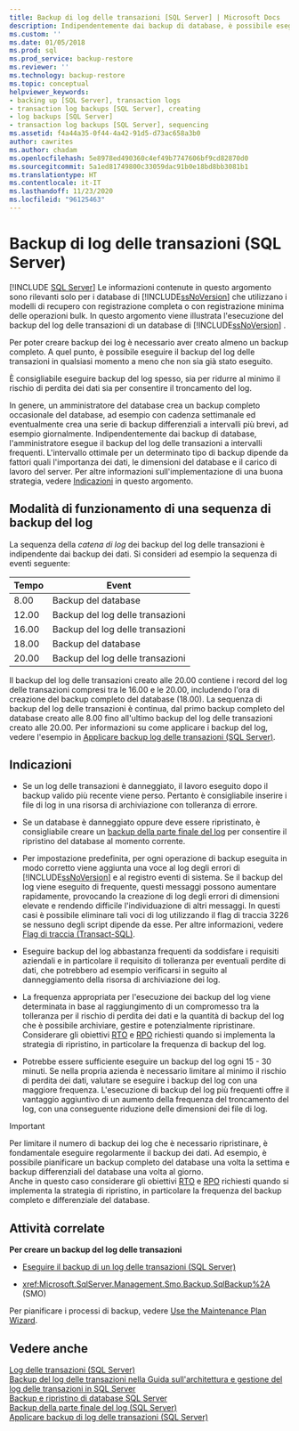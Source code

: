 ```yaml
---
title: Backup di log delle transazioni [SQL Server] | Microsoft Docs
description: Indipendentemente dai backup di database, è possibile eseguire il backup del log delle transazioni di SQL Server di frequente. La sequenza dei backup del log delle transazioni è una catena di log.
ms.custom: ''
ms.date: 01/05/2018
ms.prod: sql
ms.prod_service: backup-restore
ms.reviewer: ''
ms.technology: backup-restore
ms.topic: conceptual
helpviewer_keywords:
- backing up [SQL Server], transaction logs
- transaction log backups [SQL Server], creating
- log backups [SQL Server]
- transaction log backups [SQL Server], sequencing
ms.assetid: f4a44a35-0f44-4a42-91d5-d73ac658a3b0
author: cawrites
ms.author: chadam
ms.openlocfilehash: 5e8978ed490360c4ef49b7747606bf9cd82870d0
ms.sourcegitcommit: 5a1ed81749800c33059dac91b0e18bd8bb3081b1
ms.translationtype: HT
ms.contentlocale: it-IT
ms.lasthandoff: 11/23/2020
ms.locfileid: "96125463"
---
```

# <a name="transaction-log-backups-sql-server"></a>Backup di log delle transazioni (SQL Server)
 [!INCLUDE [SQL Server](../../includes/applies-to-version/sqlserver.md)]
  Le informazioni contenute in questo argomento sono rilevanti solo per i database di [!INCLUDE[ssNoVersion](../../includes/ssnoversion-md.md)] che utilizzano i modelli di recupero con registrazione completa o con registrazione minima delle operazioni bulk. In questo argomento viene illustrata l'esecuzione del backup del log delle transazioni di un database di [!INCLUDE[ssNoVersion](../../includes/ssnoversion-md.md)] .  
  
 Per poter creare backup dei log è necessario aver creato almeno un backup completo. A quel punto, è possibile eseguire il backup del log delle transazioni in qualsiasi momento a meno che non sia già stato eseguito. 
 
È consigliabile eseguire backup del log spesso, sia per ridurre al minimo il rischio di perdita dei dati sia per consentire il troncamento del log. 
 
In genere, un amministratore del database crea un backup completo occasionale del database, ad esempio con cadenza settimanale ed eventualmente crea una serie di backup differenziali a intervalli più brevi, ad esempio giornalmente. Indipendentemente dai backup di database, l'amministratore esegue il backup del log delle transazioni a intervalli frequenti. L'intervallo ottimale per un determinato tipo di backup dipende da fattori quali l'importanza dei dati, le dimensioni del database e il carico di lavoro del server. Per altre informazioni sull'implementazione di una buona strategia, vedere [Indicazioni](#Recommendations) in questo argomento. 
   
##  <a name="how-a-sequence-of-log-backups-works"></a><a name="LogBackupSequence"></a> Modalità di funzionamento di una sequenza di backup del log  
 La sequenza della *catena di log* dei backup del log delle transazioni è indipendente dai backup dei dati. Si consideri ad esempio la sequenza di eventi seguente:  
  
|Tempo|Event|  
|----------|-----------|  
|8\.00|Backup del database|  
|12.00|Backup del log delle transazioni|  
|16.00|Backup del log delle transazioni|  
|18.00|Backup del database|  
|20.00|Backup del log delle transazioni|  
  
 Il backup del log delle transazioni creato alle 20.00 contiene i record del log delle transazioni compresi tra le 16.00 e le 20.00, includendo l'ora di creazione del backup completo del database (18.00). La sequenza di backup del log delle transazioni è continua, dal primo backup completo del database creato alle 8.00 fino all'ultimo backup del log delle transazioni creato alle 20.00. Per informazioni su come applicare i backup del log, vedere l'esempio in [Applicare backup log delle transazioni &#40;SQL Server&#41;](../../relational-databases/backup-restore/apply-transaction-log-backups-sql-server.md).  
  
##  <a name="recommendations"></a><a name="Recommendations"></a> Indicazioni  
  
-   Se un log delle transazioni è danneggiato, il lavoro eseguito dopo il backup valido più recente viene perso. Pertanto è consigliabile inserire i file di log in una risorsa di archiviazione con tolleranza di errore.  
  
-   Se un database è danneggiato oppure deve essere ripristinato, è consigliabile creare un [backup della parte finale del log](../../relational-databases/backup-restore/tail-log-backups-sql-server.md) per consentire il ripristino del database al momento corrente.  
  
-   Per impostazione predefinita, per ogni operazione di backup eseguita in modo corretto viene aggiunta una voce al log degli errori di [!INCLUDE[ssNoVersion](../../includes/ssnoversion-md.md)] e al registro eventi di sistema. Se il backup del log viene eseguito di frequente, questi messaggi possono aumentare rapidamente, provocando la creazione di log degli errori di dimensioni elevate e rendendo difficile l'individuazione di altri messaggi. In questi casi è possibile eliminare tali voci di log utilizzando il flag di traccia 3226 se nessuno degli script dipende da esse. Per altre informazioni, vedere [Flag di traccia &#40;Transact-SQL&#41;](../../t-sql/database-console-commands/dbcc-traceon-trace-flags-transact-sql.md).  

-   Eseguire backup del log abbastanza frequenti da soddisfare i requisiti aziendali e in particolare il requisito di tolleranza per eventuali perdite di dati, che potrebbero ad esempio verificarsi in seguito al danneggiamento della risorsa di archiviazione dei log. 
   -   La frequenza appropriata per l'esecuzione dei backup del log viene determinata in base al raggiungimento di un compromesso tra la tolleranza per il rischio di perdita dei dati e la quantità di backup del log che è possibile archiviare, gestire e potenzialmente ripristinare. Considerare gli obiettivi [RTO](https://wikipedia.org/wiki/Recovery_time_objective) e [RPO](https://wikipedia.org/wiki/Recovery_point_objective) richiesti quando si implementa la strategia di ripristino, in particolare la frequenza di backup del log.
   -   Potrebbe essere sufficiente eseguire un backup del log ogni 15 - 30 minuti. Se nella propria azienda è necessario limitare al minimo il rischio di perdita dei dati, valutare se eseguire i backup del log con una maggiore frequenza. L'esecuzione di backup del log più frequenti offre il vantaggio aggiuntivo di un aumento della frequenza del troncamento del log, con una conseguente riduzione delle dimensioni dei file di log.  
  
> [!IMPORTANT]
> Per limitare il numero di backup dei log che è necessario ripristinare, è fondamentale eseguire regolarmente il backup dei dati. Ad esempio, è possibile pianificare un backup completo del database una volta la settima e backup differenziali del database una volta al giorno.  
> Anche in questo caso considerare gli obiettivi [RTO](https://wikipedia.org/wiki/Recovery_time_objective) e [RPO](https://wikipedia.org/wiki/Recovery_point_objective) richiesti quando si implementa la strategia di ripristino, in particolare la frequenza del backup completo e differenziale del database.
  
##  <a name="related-tasks"></a><a name="RelatedTasks"></a> Attività correlate  
 **Per creare un backup del log delle transazioni**  
  
-   [Eseguire il backup di un log delle transazioni &#40;SQL Server&#41;](../../relational-databases/backup-restore/back-up-a-transaction-log-sql-server.md)  
  
-   <xref:Microsoft.SqlServer.Management.Smo.Backup.SqlBackup%2A> (SMO)  
  
 Per pianificare i processi di backup, vedere [Use the Maintenance Plan Wizard](../../relational-databases/maintenance-plans/use-the-maintenance-plan-wizard.md).  
  

## <a name="see-also"></a>Vedere anche  
 [Log delle transazioni &#40;SQL Server&#41;](../../relational-databases/logs/the-transaction-log-sql-server.md)   
 [Backup del log delle transazioni nella Guida sull'architettura e gestione del log delle transazioni in SQL Server](../../relational-databases/sql-server-transaction-log-architecture-and-management-guide.md#Backups)     
 [Backup e ripristino di database SQL Server](../../relational-databases/backup-restore/back-up-and-restore-of-sql-server-databases.md)   
 [Backup della parte finale del log &#40;SQL Server&#41;](../../relational-databases/backup-restore/tail-log-backups-sql-server.md)   
 [Applicare backup di log delle transazioni &#40;SQL Server&#41;](../../relational-databases/backup-restore/apply-transaction-log-backups-sql-server.md)  
  
  
